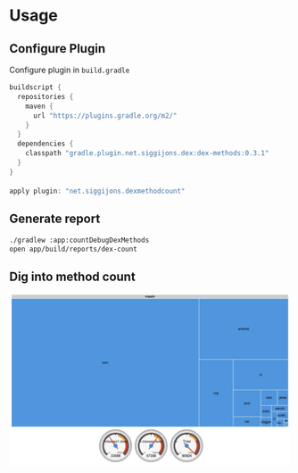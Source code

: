 # Usage

## Configure Plugin
Configure plugin in `build.gradle`
```groovy
buildscript {
  repositories {
    maven {
      url "https://plugins.gradle.org/m2/"
    }
  }
  dependencies {
    classpath "gradle.plugin.net.siggijons.dex:dex-methods:0.3.1"
  }
}

apply plugin: "net.siggijons.dexmethodcount"
```

## Generate report
```
./gradlew :app:countDebugDexMethods
open app/build/reports/dex-count
```

## Dig into method count
![screenshot](screenshot.jpg)
